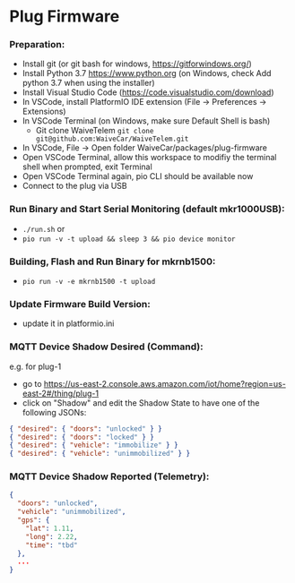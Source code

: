 # Plug Firmware

### Preparation:

- Install git (or git bash for windows, https://gitforwindows.org/)
- Install Python 3.7 https://www.python.org (on Windows, check Add python 3.7 when using the installer)
- Install Visual Studio Code (https://code.visualstudio.com/download)
- In VSCode, install PlatformIO IDE extension (File -> Preferences -> Extensions)
- In VSCode Terminal (on Windows, make sure Default Shell is bash)
  - Git clone WaiveTelem `git clone git@github.com:WaiveCar/WaiveTelem.git`
- In VSCode, File -> Open folder WaiveCar/packages/plug-firmware
- Open VSCode Terminal, allow this workspace to modifiy the terminal shell when prompted, exit Terminal
- Open VSCode Terminal again, pio CLI should be available now
- Connect to the plug via USB

### Run Binary and Start Serial Monitoring (default mkr1000USB):

- `./run.sh` or
- `pio run -v -t upload && sleep 3 && pio device monitor`

### Building, Flash and Run Binary for mkrnb1500:

- `pio run -v -e mkrnb1500 -t upload`

### Update Firmware Build Version:

- update it in platformio.ini
  
### MQTT Device Shadow Desired (Command):

e.g. for plug-1
- go to https://us-east-2.console.aws.amazon.com/iot/home?region=us-east-2#/thing/plug-1
- click on "Shadow" and edit the Shadow State to have one of the following JSONs:

```json
{ "desired": { "doors": "unlocked" } }
{ "desired": { "doors": "locked" } }
{ "desired": { "vehicle": "immobilize" } }
{ "desired": { "vehicle": "unimmobilized" } }
```

### MQTT Device Shadow Reported (Telemetry):

```json
{
  "doors": "unlocked",
  "vehicle": "unimmobilized",
  "gps": {
    "lat": 1.11,
    "long": 2.22,
    "time": "tbd"
  },
  ...
}
```

